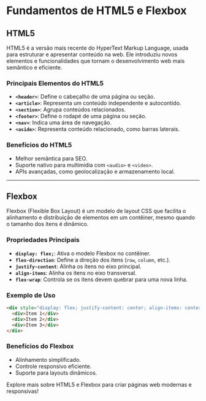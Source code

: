 # Fundamentos de HTML5 e Flexbox

## HTML5
HTML5 é a versão mais recente do HyperText Markup Language, usada para estruturar e apresentar conteúdo na web. Ele introduziu novos elementos e funcionalidades que tornam o desenvolvimento web mais semântico e eficiente.

### Principais Elementos do HTML5
- **`<header>`**: Define o cabeçalho de uma página ou seção.
- **`<article>`**: Representa um conteúdo independente e autocontido.
- **`<section>`**: Agrupa conteúdos relacionados.
- **`<footer>`**: Define o rodapé de uma página ou seção.
- **`<nav>`**: Indica uma área de navegação.
- **`<aside>`**: Representa conteúdo relacionado, como barras laterais.

### Benefícios do HTML5
- Melhor semântica para SEO.
- Suporte nativo para multimídia com `<audio>` e `<video>`.
- APIs avançadas, como geolocalização e armazenamento local.

---

## Flexbox
Flexbox (Flexible Box Layout) é um modelo de layout CSS que facilita o alinhamento e distribuição de elementos em um contêiner, mesmo quando o tamanho dos itens é dinâmico.

### Propriedades Principais
- **`display: flex;`**: Ativa o modelo Flexbox no contêiner.
- **`flex-direction`**: Define a direção dos itens (`row`, `column`, etc.).
- **`justify-content`**: Alinha os itens no eixo principal.
- **`align-items`**: Alinha os itens no eixo transversal.
- **`flex-wrap`**: Controla se os itens devem quebrar para uma nova linha.

### Exemplo de Uso
```html
<div style="display: flex; justify-content: center; align-items: center; height: 100vh;">
  <div>Item 1</div>
  <div>Item 2</div>
  <div>Item 3</div>
</div>
```

### Benefícios do Flexbox
- Alinhamento simplificado.
- Controle responsivo eficiente.
- Suporte para layouts dinâmicos.

Explore mais sobre HTML5 e Flexbox para criar páginas web modernas e responsivas!